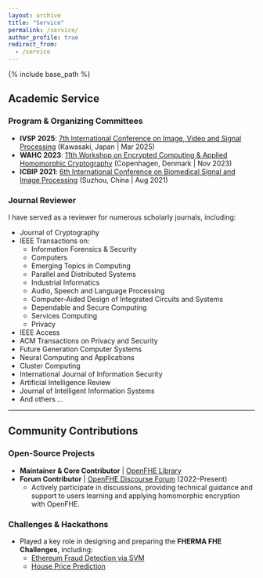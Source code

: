 ```yaml
---
layout: archive
title: "Service"
permalink: /service/
author_profile: true
redirect_from:
  - /service
---
```


{% include base_path %}

## Academic Service

### Program & Organizing Committees
*   **IVSP 2025**: [7th International Conference on Image, Video and Signal Processing](https://ivsp.net/index.html) (Kawasaki, Japan | Mar 2025)
*   **WAHC 2023**: [11th Workshop on Encrypted Computing & Applied Homomorphic Cryptography](https://homomorphicencryption.org/workshops-wahc23/) (Copenhagen, Denmark | Nov 2023)
*   **ICBIP 2021**: [6th International Conference on Biomedical Signal and Image Processing](https://www.icbip.org/icbip2021.html) (Suzhou, China | Aug 2021)

### Journal Reviewer
I have served as a reviewer for numerous scholarly journals, including:
*   Journal of Cryptography
*   IEEE Transactions on:
    *   Information Forensics & Security
    *   Computers
    *   Emerging Topics in Computing
    *   Parallel and Distributed Systems
    *   Industrial Informatics
    *   Audio, Speech and Language Processing
    *   Computer-Aided Design of Integrated Circuits and Systems
    *   Dependable and Secure Computing
    *   Services Computing
    *   Privacy
*   IEEE Access
*   ACM Transactions on Privacy and Security
*   Future Generation Computer Systems
*   Neural Computing and Applications
*   Cluster Computing
*   International Journal of Information Security
*   Artificial Intelligence Review
*   Journal of Intelligent Information Systems
*   And others ...

---

## Community Contributions

### Open-Source Projects
*   **Maintainer & Core Contributor** | [OpenFHE Library](https://github.com/openfheorg/openfhe-development)
*   **Forum Contributor** | [OpenFHE Discourse Forum](https://openfhe.discourse.group/) (2022–Present)
    *   Actively participate in discussions, providing technical guidance and support to users learning and applying homomorphic encryption with OpenFHE.

### Challenges & Hackathons
*   Played a key role in designing and preparing the **FHERMA FHE Challenges**, including:
    *   [Ethereum Fraud Detection via SVM](https://fherma.io/challenges/66e8180996829cc963805ffb/overview)
    *   [House Price Prediction](https://fherma.io/challenges/676035a7890eef39561cf7c9/overview)
